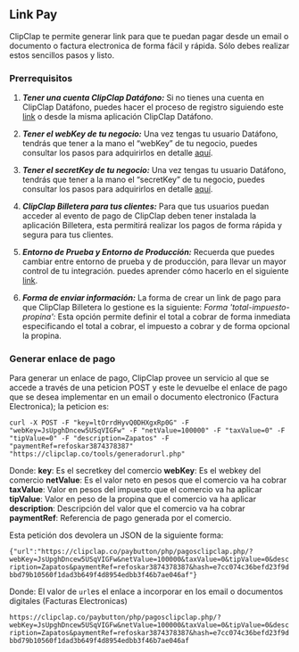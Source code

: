 ## Link Pay ##

ClipClap te permite generar link para que te puedan pagar desde un email o documento o factura electronica de forma fácil y rápida. Sólo debes realizar estos sencillos pasos y listo.

### Prerrequisitos ###

 1. ***Tener una cuenta ClipClap Datáfono:***
Si no tienes una cuenta en ClipClap Datáfono, puedes hacer el proceso de registro siguiendo este [link](https://clipclap.co/datafono/dashboard/php/views/login.php) o desde la misma aplicación ClipClap Datáfono.

 2. ***Tener el webKey de tu negocio:***
Una vez tengas tu usuario Datáfono, tendrás que tener a la mano el “webKey” de tu negocio, puedes consultar los pasos para adquirirlos en detalle [aquí](https://clipclap.co/datafono/dashboard/php/views/settings.php).

 3. ***Tener el secretKey de tu negocio:***
Una vez tengas tu usuario Datáfono, tendrás que tener a la mano el “secretKey” de tu negocio, puedes consultar los pasos para adquirirlos en detalle [aquí](https://clipclap.co/datafono/dashboard/php/views/settings.php).

 4. ***ClipClap Billetera para tus clientes:***
Para que tus usuarios puedan acceder al evento de pago de ClipClap deben tener instalada la aplicación Billetera, esta permitirá realizar los pagos de forma rápida y segura para tus clientes.

 5. ***Entorno de Prueba y Entorno de Producción:***
Recuerda que puedes cambiar entre entorno de prueba y de producción, para llevar un mayor control de tu integración. puedes aprender cómo hacerlo en el siguiente [link](https://clipclap.co/datafono/dashboard/php/views/settings.php).

 6. ***Forma de enviar información:***
La forma de crear un link de pago para que ClipClap Billetera lo gestione es la siguiente:  *Forma 'total-impuesto-propina':* Esta opción permite definir el total a cobrar de forma inmediata especificando el total a cobrar, el impuesto a cobrar y de forma opcional la propina.

### Generar enlace de pago ###
Para generar un enlace de pago, ClipClap provee un servicio al que se accede a través de una peticion POST y este le devuelbe el enlace de pago que se desea implementar en un email o documento electronico (Factura Electronica); la peticion es: 

```curl -X POST -F "key=ltOrrdHyvQ0DHXgxRp0G" -F "webKey=JsUpghDncew5USqVIGFw" -F "netValue=100000" -F "taxValue=0" -F "tipValue=0" -F "description=Zapatos" -F "paymentRef=refoskar3874378387" "https://clipclap.co/tools/generadorurl.php"```

Donde: 
**key**: Es el secretkey del comercio
**webKey**: Es el webkey del comercio
**netValue**: Es el valor neto en pesos que el comercio va ha cobrar
**taxValue**: Valor en pesos del impuesto que el comercio va ha aplicar
**tipValue**: Valor en peso de la propina que el comercio va ha aplicar
**description**: Descripción del valor que el comercio va ha cobrar
**paymentRef**: Referencia de pago generada por el comercio.

Esta petición dos devolera un JSON de la siguiente forma:

```{"url":"https://clipclap.co/paybutton/php/pagosclipclap.php/?webKey=JsUpghDncew5USqVIGFw&netValue=100000&taxValue=0&tipValue=0&description=Zapatos&paymentRef=refoskar3874378387&hash=e7cc074c36befd23f9dbbd79b10560f1dad3b649f4d8954edbb3f46b7ae046af"}```

Donde:
El valor de `url`es el enlace a incorporar en los email o documentos digitales (Facturas Electronicas) 

```https://clipclap.co/paybutton/php/pagosclipclap.php/?webKey=JsUpghDncew5USqVIGFw&netValue=100000&taxValue=0&tipValue=0&description=Zapatos&paymentRef=refoskar3874378387&hash=e7cc074c36befd23f9dbbd79b10560f1dad3b649f4d8954edbb3f46b7ae046af```
 